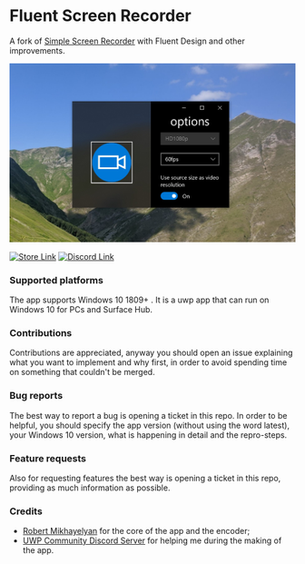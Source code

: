 # Fluent Screen Recorder

A fork of [Simple Screen Recorder](https://github.com/robmikh/SimpleRecorder) with Fluent Design and other improvements.

![](https://github.com/MarcAnt01/Fluent-Screen-Recorder/blob/848392b1631170b3c7deed9f1ffe35fd60d72a41/Screenshot.jpg?raw=true)


<a href='https://www.microsoft.com/en-us/p/fluent-screen-recorder/9mwv79xlfqh7'><img src='https://developer.microsoft.com/en-us/store/badges/images/English_get-it-from-MS.png' alt='Store Link' height="50px"/></a> <a href='https://discord.gg/UZgbJP2'><img src='https://media.moddb.com/images/members/1/454/453186/profile/news-discord-join.jpg' alt='Discord Link' height="50px"/></a>

### Supported platforms

The app supports Windows 10 1809+ . It is a uwp app that can run on Windows 10 for PCs and Surface Hub.

### Contributions

Contributions are appreciated, anyway you should open an issue explaining what you want to implement and why first, in order to avoid spending time on something that couldn't be merged.

### Bug reports

The best way to report a bug is opening a ticket in this repo. In order to be helpful, you should specify the app version (without using the word latest), your Windows 10 version, what is happening in detail and the repro-steps.

### Feature requests

Also for requesting features the best way is opening a ticket in this repo, providing as much information as possible. 

### Credits
- [Robert Mikhayelyan](https://github.com/robmikh) for the core of the app and the encoder; 
- [UWP Community Discord Server](https://discord.com/channels/372137812037730304/625787190605250590/701120022793158686) for helping me during the making of the app.

